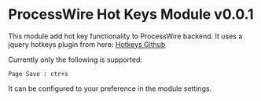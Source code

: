 # ProcessWire Hot Keys Module v0.0.1

This module add hot key functionality to ProcessWire backend.
It uses a jquery hotkeys plugin from here: [Hotkeys Github](https://github.com/jeresig/jquery.hotkeys)

Currently only the following is supported:

	Page Save : ctr+s

It can be configured to your preference in the module settings.